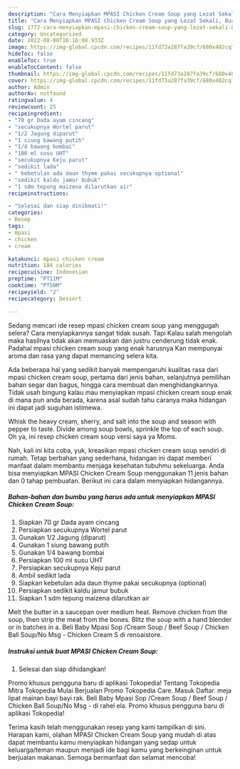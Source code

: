 ```yaml
---
description: "Cara Menyiapkan MPASI Chicken Cream Soup yang Lezat Sekali, Buat Buka Puasa Lezat Sekali"
title: "Cara Menyiapkan MPASI Chicken Cream Soup yang Lezat Sekali, Buat Buka Puasa Lezat Sekali"
slug: 1772-cara-menyiapkan-mpasi-chicken-cream-soup-yang-lezat-sekali-buat-buka-puasa-lezat-sekali
category: Uncategorized
date: 2022-08-08T16:16:08.933Z
image: https://img-global.cpcdn.com/recipes/11fd73a287fa39cf/680x482cq70/mpasi-chicken-cream-soup-foto-resep-utama.jpg
hideToc: false
enableToc: true
enableTocContent: false
thumbnail: https://img-global.cpcdn.com/recipes/11fd73a287fa39cf/680x482cq70/mpasi-chicken-cream-soup-foto-resep-utama.jpg
cover: https://img-global.cpcdn.com/recipes/11fd73a287fa39cf/680x482cq70/mpasi-chicken-cream-soup-foto-resep-utama.jpg
author: Admin
authorAv: notfound
ratingvalue: 4
reviewcount: 25
recipeingredient:
- "70 gr Dada ayam cincang"
- "secukupnya Wortel parut"
- "1/2 Jagung diparut"
- "1 siung bawang putih"
- "1/4 bawang bombai"
- "100 ml susu UHT"
- "secukupnya Keju parut"
- "sedikit lada"
- " kebetulan ada daun thyme pakai secukupnya optional"
- "sedikit kaldu jamur bubuk"
- "1 sdm tepung maizena dilarutkan air"
recipeinstructions:

- "Selesai dan siap dinikmati!"
categories:
- Resep
tags:
- mpasi
- chicken
- cream

katakunci: mpasi chicken cream 
nutrition: 184 calories
recipecuisine: Indonesian
preptime: "PT11M"
cooktime: "PT50M"
recipeyield: "2"
recipecategory: Dessert

---
```



Sedang mencari ide resep mpasi chicken cream soup yang menggugah selera? Cara menyiapkannya sangat tidak susah. Tapi Kalau salah mengolah maka hasilnya tidak akan memuaskan dan justru cenderung tidak enak. Padahal mpasi chicken cream soup yang enak harusnya Kan mempunyai aroma dan rasa yang dapat memancing selera kita.


Ada beberapa hal yang sedikit banyak mempengaruhi kualitas rasa dari mpasi chicken cream soup, pertama dari jenis bahan, selanjutnya pemilihan bahan segar dan bagus, hingga cara membuat dan menghidangkannya. Tidak usah bingung kalau mau menyiapkan mpasi chicken cream soup enak di mana pun anda berada, karena asal sudah tahu caranya maka hidangan ini dapat jadi suguhan istimewa.

Whisk the heavy cream, sherry, and salt into the soup and season with pepper to taste. Divide among soup bowls, sprinkle the top of each soup. Oh ya, ini resep chicken cream soup versi saya ya Moms.


Nah, kali ini kita coba, yuk, kreasikan mpasi chicken cream soup sendiri di rumah. Tetap berbahan yang sederhana, hidangan ini dapat memberi manfaat dalam membantu menjaga kesehatan tubuhmu sekeluarga. Anda bisa menyiapkan MPASI Chicken Cream Soup menggunakan 11 jenis bahan dan 0 tahap pembuatan. Berikut ini cara dalam menyiapkan hidangannya.

<!--inarticleads1-->

##### Bahan-bahan dan bumbu yang harus ada untuk menyiapkan MPASI Chicken Cream Soup:

1. Siapkan 70 gr Dada ayam cincang
1. Persiapkan secukupnya Wortel parut
1. Gunakan 1/2 Jagung (diparut)
1. Gunakan 1 siung bawang putih
1. Gunakan 1/4 bawang bombai
1. Persiapkan 100 ml susu UHT
1. Persiapkan secukupnya Keju parut
1. Ambil sedikit lada
1. Siapkan  kebetulan ada daun thyme pakai secukupnya (optional)
1. Persiapkan sedikit kaldu jamur bubuk
1. Siapkan 1 sdm tepung maizena dilarutkan air


Melt the butter in a saucepan over medium heat. Remove chicken from the soup, then strip the meat from the bones. Blitz the soup with a hand blender or in batches in a. Beli Baby Mpasi Sop /Cream Soup / Beef Soup / Chicken Ball Soup/No Msg - Chicken Cream S di renoaistore. 

<!--inarticleads2-->

##### Instruksi untuk buat MPASI Chicken Cream Soup:


1. Selesai dan siap dihidangkan!

Promo khusus pengguna baru di aplikasi Tokopedia! Tentang Tokopedia Mitra Tokopedia Mulai Berjualan Promo Tokopedia Care. Masuk Daftar. meja lipat mainan bayi bayi rak. Beli Baby Mpasi Sop /Cream Soup / Beef Soup / Chicken Ball Soup/No Msg - di rahel ela. Promo khusus pengguna baru di aplikasi Tokopedia! 

Terima kasih telah menggunakan resep yang kami tampilkan di sini. Harapan kami, olahan MPASI Chicken Cream Soup yang mudah di atas dapat membantu kamu menyiapkan hidangan yang sedap untuk keluarga/teman maupun menjadi ide bagi kamu yang berkeinginan untuk berjualan makanan. Semoga bermanfaat dan selamat mencoba!
